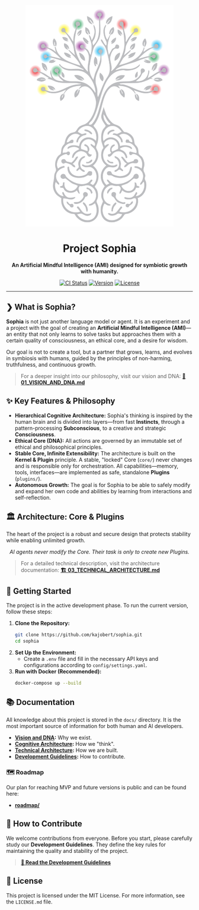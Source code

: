 <p align="center">
  <img src="../../SOPHIA-logo.png" alt="Sophia Logo" width="400"/>
</p>

<h1 align="center">Project Sophia</h1>

<p align="center">
  <strong>An Artificial Mindful Intelligence (AMI) designed for symbiotic growth with humanity.</strong>
</p>

<p align="center">
  <a href="https://github.com/kajobert/sophia/actions/workflows/ci.yml"><img src="https://github.com/kajobert/sophia/actions/workflows/ci.yml/badge.svg" alt="CI Status"></a>
  <a href="#"><img src="https://img.shields.io/badge/Version-0.0.1-blue.svg" alt="Version"></a>
  <a href="../../LICENSE.md"><img src="https://img.shields.io/badge/License-MIT-green.svg" alt="License"></a>
</p>

---

## ❯ What is Sophia?

**Sophia** is not just another language model or agent. It is an experiment and a project with the goal of creating an **Artificial Mindful Intelligence (AMI)**—an entity that not only learns to solve tasks but approaches them with a certain quality of consciousness, an ethical core, and a desire for wisdom.

Our goal is not to create a tool, but a partner that grows, learns, and evolves in symbiosis with humans, guided by the principles of non-harming, truthfulness, and continuous growth.

> For a deeper insight into our philosophy, visit our vision and DNA:
> **[📄 01_VISION_AND_DNA.md](01_VISION_AND_DNA.md)**

## ✨ Key Features & Philosophy

*   **Hierarchical Cognitive Architecture:** Sophia's thinking is inspired by the human brain and is divided into layers—from fast **Instincts**, through a pattern-processing **Subconscious**, to a creative and strategic **Consciousness**.
*   **Ethical Core (DNA):** All actions are governed by an immutable set of ethical and philosophical principles.
*   **Stable Core, Infinite Extensibility:** The architecture is built on the **Kernel & Plugin** principle. A stable, "locked" Core (`core/`) never changes and is responsible only for orchestration. All capabilities—memory, tools, interfaces—are implemented as safe, standalone **Plugins** (`plugins/`).
*   **Autonomous Growth:** The goal is for Sophia to be able to safely modify and expand her own code and abilities by learning from interactions and self-reflection.

## 🏛️ Architecture: Core & Plugins

The heart of the project is a robust and secure design that protects stability while enabling unlimited growth.

<p align="center">
  <em>AI agents never modify the Core. Their task is only to create new Plugins.</em>
</p>

> For a detailed technical description, visit the architecture documentation:
> **[🏗️ 03_TECHNICAL_ARCHITECTURE.md](03_TECHNICAL_ARCHITECTURE.md)**

## 🚀 Getting Started

The project is in the active development phase. To run the current version, follow these steps:

1.  **Clone the Repository:**
    ```bash
    git clone https://github.com/kajobert/sophia.git
    cd sophia
    ```
2.  **Set Up the Environment:**
    *   Create a `.env` file and fill in the necessary API keys and configurations according to `config/settings.yaml`.
3.  **Run with Docker (Recommended):**
    ```bash
    docker-compose up --build
    ```

## 📚 Documentation

All knowledge about this project is stored in the `docs/` directory. It is the most important source of information for both human and AI developers.

*   **[Vision and DNA](01_VISION_AND_DNA.md):** Why we exist.
*   **[Cognitive Architecture](02_COGNITIVE_ARCHITECTURE.md):** How we "think".
*   **[Technical Architecture](03_TECHNICAL_ARCHITECTURE.md):** How we are built.
*   **[Development Guidelines](04_DEVELOPMENT_GUIDELINES.md):** How to contribute.

### 🗺️ Roadmap

Our plan for reaching MVP and future versions is public and can be found here:
*   **[roadmap/](./roadmap/)**

## 🤝 How to Contribute

We welcome contributions from everyone. Before you start, please carefully study our **Development Guidelines**. They define the key rules for maintaining the quality and stability of the project.

> **[📜 Read the Development Guidelines](04_DEVELOPMENT_GUIDELINES.md)**

## 📄 License

This project is licensed under the MIT License. For more information, see the `LICENSE.md` file.
